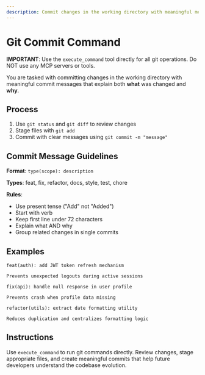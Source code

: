 ```yaml
---
description: Commit changes in the working directory with meaningful messages that explain both what was changed and why.
---
```


# Git Commit Command

**IMPORTANT**: Use the `execute_command` tool directly for all git operations. Do NOT use any MCP servers or tools.

You are tasked with committing changes in the working directory with meaningful commit messages that explain both **what** was changed and **why**.

## Process

1. Use `git status` and `git diff` to review changes
2. Stage files with `git add`
3. Commit with clear messages using `git commit -m "message"`

## Commit Message Guidelines

**Format**: `type(scope): description`

**Types**: feat, fix, refactor, docs, style, test, chore

**Rules**:
- Use present tense ("Add" not "Added")
- Start with verb
- Keep first line under 72 characters
- Explain what AND why
- Group related changes in single commits

## Examples

```
feat(auth): add JWT token refresh mechanism

Prevents unexpected logouts during active sessions
```

```
fix(api): handle null response in user profile

Prevents crash when profile data missing
```

```
refactor(utils): extract date formatting utility

Reduces duplication and centralizes formatting logic
```

## Instructions

Use `execute_command` to run git commands directly. Review changes, stage appropriate files, and create meaningful commits that help future developers understand the codebase evolution.
